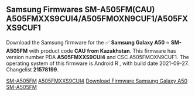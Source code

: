 <h2>Samsung Firmwares SM-A505FM(CAU) A505FMXXS9CUI4/A505FMOXN9CUF1/A505FXXS9CUF1</h2>
Download the Samsung firmware for the ✅ <strong>Samsung Galaxy A50 </strong> ⭐ <strong>SM-A505FM</strong> with product code <strong>CAU</strong> <strong> from Kazakhstan</strong>. This firmware has version number PDA <strong>A505FMXXS9CUI4</strong> and CSC A505FMOXN9CUF1. The operating system of this firmware is Android R , with build date 2021-09-27. Changelist <strong>21578199</strong>.


[SM-A505FM](https://samfirm.shop/samsung/model/SM-A505FM)
[A505FMXXS9CUI4](https://samfirm.shop/samsung/pda/A505FMXXS9CUI4)
[Download Firmware Samsung Galaxy A50 SM-A505FM](https://samfirm.shop/samsung/firmware/460122)
